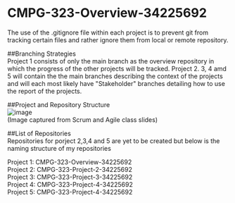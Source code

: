 # CMPG-323-Overview-34225692

The use of the .gitignore file within each project is to prevent git from tracking certain files and rather ignore them from local or remote repository. 

##Branching Strategies <br />
Project 1 consists of only the main branch as the overview repository in which the progress of the other projects will be tracked.
Project 2. 3, 4 amd 5 will contain the the main branches describing the context of the projects and will each most likely have "Stakeholder" branches detailing how to use the report of the projects.


##Project and Repository Structure <br />
![image](https://user-images.githubusercontent.com/107882888/185408777-36cefc3a-8e15-4fec-b15a-f39f4262d12a.png) <br />
(Image captured from Scrum and Agile class slides)

##List of Repositories <br />
Repositories for porject 2,3,4 and 5 are yet to be created but below is the naming structure of my repositories <br />

Project 1: CMPG-323-Overview-34225692 <br />
Project 2: CMPG-323-Project-2-34225692 <br />
Project 3: CMPG-323-Project-3-34225692 <br />
Project 4: CMPG-323-Project-4-34225692 <br />
Project 5: CMPG-323-Project-4-34225692
